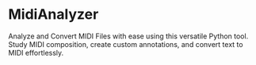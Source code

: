 # MidiAnalyzer
 Analyze and Convert MIDI Files with ease using this versatile Python tool. Study MIDI composition, create custom annotations, and convert text to MIDI effortlessly.
